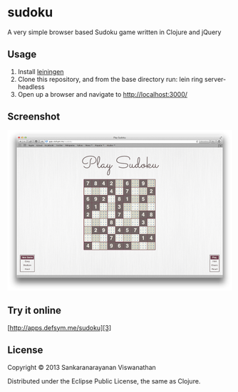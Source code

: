 # sudoku

A very simple browser based Sudoku game written in Clojure and jQuery

## Usage

1. Install [leiningen][1]  
2. Clone this repository, and from the base directory run: lein ring server-headless  
3. Open up a browser and navigate to [http://localhost:3000/][2]  

## Screenshot

![sudoku](pics/sudoku.png)

## Try it online
[http://apps.defsym.me/sudoku][3]

[1]: https://github.com/technomancy/leiningen
[2]: http://localhost:3000/
[3]: http://apps.defsym.me/sudoku

## License

Copyright © 2013 Sankaranarayanan Viswanathan

Distributed under the Eclipse Public License, the same as Clojure.

